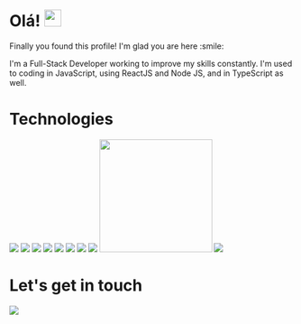 

<!--
**lukasdemani/lukasdemani** is a ✨ _special_ ✨ repository because its `README.md` (this file) appears on your GitHub profile.

Here are some ideas to get you started:

- 🔭 I’m currently working on ...
- 🌱 I’m currently learning ...
- 👯 I’m looking to collaborate on ...
- 🤔 I’m looking for help with ...
- 💬 Ask me about ...
- 📫 How to reach me: ...
- 😄 Pronouns: ...
- ⚡ Fun fact: ...
-->

<h1>Olá! <img src="https://raw.githubusercontent.com/sciencepal/sciencepal/master/assets/Hi.gif" width="30"></img></h1>

<p>Finally you found this profile! I'm glad you are here :smile:
  
  I'm a Full-Stack Developer working to improve my skills constantly. I'm used to coding in JavaScript, using ReactJS and Node JS, and in TypeScript as well.</p>

<h1>Technologies</h1>

<img src="https://img.shields.io/badge/JavaScript-F7DF1E?style=for-the-badge&logo=javascript&logoColor=black"></img>
<img src="https://img.shields.io/badge/Node.js-43853D?style=for-the-badge&logo=node.js&logoColor=white"></img>
<img src="https://img.shields.io/badge/React-20232A?style=for-the-badge&logo=react&logoColor=61DAFB"></img>
<img src="https://img.shields.io/badge/TypeScript-007ACC?style=for-the-badge&logo=typescript&logoColor=white"></img>
<img src="https://img.shields.io/badge/HTML5-E34F26?style=for-the-badge&logo=html5&logoColor=white"></img>
<img src="https://img.shields.io/badge/CSS3-1572B6?style=for-the-badge&logo=css3&logoColor=white"></img>
<img src="https://img.shields.io/badge/PostgreSQL-316192?style=for-the-badge&logo=postgresql&logoColor=white"></img>
<img src="https://img.shields.io/badge/MongoDB-4EA94B?style=for-the-badge&logo=mongodb&logoColor=white"></img>
<img src="https://1757140519.rsc.cdn77.org/blog/wp-content/uploads/sites/6/2020/08/27_docker-vector-logo.png" width="200"></img>
<img src="https://img.shields.io/badge/Amazon_AWS-232F3E?style=for-the-badge&logo=amazon-aws&logoColor=white"></img>


<h1>Let's get in touch</h1>

<a href="https://www.linkedin.com/in/lukas-demani/"><img src="https://img.shields.io/badge/LinkedIn-0077B5?style=for-the-badge&logo=linkedin&logoColor=white"></img></a>





